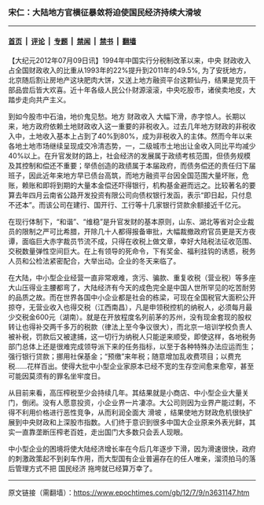 ### 宋仁：大陆地方官横征暴敛将迫使国民经济持续大滑坡

---

#### [首页](../../../..?n3631147) &nbsp;|&nbsp; [评论](../../../../../epoch-comment?n3631147) &nbsp;|&nbsp; [专题](../../../../../epoch-special?n3631147) &nbsp;|&nbsp; [禁闻](../../../../../epoch-news?n3631147) &nbsp;|&nbsp; [禁书](../../../../../books?n3631147) &nbsp;|&nbsp; [翻墙](https://github.com/gfw-breaker/nogfw/blob/master/README.md?n3631147)


<div class="post_content" id="artbody" itemprop="articleBody">
 <!-- article content begin -->
 <p>
  【大纪元2012年07月09日讯】1994年中国实行分税制改革以来，中央
  <ok href="https://www.epochtimes.com/gb/tag/%E8%B4%A2%E6%94%BF%E6%94%B6%E5%85%A5.html">
   财政收入
  </ok>
  占全国财政收入的比重从1993年的22%提升到2011年的49.5%, 为了安抚地方，北京随后割让房地产这块肥肉大饼，又送上地方融资平台这颗仙丹，结果是党员干部品尝后皆大欢喜。近十年各级人民公仆财源滚滚，中央吃股市，诸侯卖地皮，大踏步走向共产主义。
 </p>
 <p>
  到如今股市中石油，地价鬼见愁。地方
  <ok href="https://www.epochtimes.com/gb/tag/%E8%B4%A2%E6%94%BF%E6%94%B6%E5%85%A5.html">
   财政收入
  </ok>
  大幅下滑，赤字惊人。长期以来，地方政府依赖土地财政收入这一重要的非税收入。过去几年地方财政的非税收入中，土地收入基本上占到了40%到80%，成为非税收入的主体。然而今年以来各地土地市场继续呈现成交冷清态势，一，二级城市土地出让金收入同比平均减少40%以上。在升官发财的路上，社会经济的发展属于政绩考核范围，但债务规模及其控制和偿还不重要；举债创造的政绩属于本届政府，而债务偿还的责任归下届班子，因此近年来地方早已债台高筑，而地方融资平台因全国范围大量坏账，危账，赖账和即将到期的大量本金偿还吓得银行，机构基金避而远之。比较著名的要算去年四月云南省公路开发投资有限公司向债权银行发函，表示“即日起，只付息不还本”。而该公司在建行、国开行、工行等十几家银行贷款余额接近千亿元。
 </p>
 <p>
  在现行体制下，“和谐”、“维稳”是升官发财的基本原则，山东、湖北等省对企业裁员的限制之严可比希腊，开除几十人都得报备审批，大幅裁撤政府官员更是天方夜谭，面临巨大赤字裁员节流不成，只得在收税上做文章，幸好大陆税法征收范围、交税数量弹性空间巨大。在上有领导的死命令，下有奖金、福利挂钩的诱惑，税务人员和公检法紧密配合，大举出动。企业的冬天来临了。
 </p>
 <p>
  在大陆，中小型企业经营一直非常艰难，贪污、骗款、重复收税（营业税）等多座大山压得业主腰都弯了，大陆经济有今天的成色完全是中国人世所罕见的吃苦耐劳的品质之故。而在世界各国中小企业都是社会的栋梁，可现在全国税官大面积公开掠夺，无营业收入也得交税（江西南昌），凡是申领税控机的纳税人，必须每月最少交税金600元（湖南）。就是在开放程度名列前茅的苏州，没有现金套现的股权转让也得补交两千多万的税款（律法上至今争议很大），而北京一培训学校负责人被补税，罚款后又被逮捕，这一切行为纳税人只能逆来顺受，即使这样，各地税务部门总体上还是很难完成领导派下来的任务指标，以至于各种特殊办法应运而生；强行银行贷款；挪用社保基金；“预缴”来年税；随意增加乱收费项目；以费充税……花样百出。使得大批中小型企业家原本已经不宽的生存空间愈来愈窄，甚至可能因莫须有的罪名坐牢度日。
 </p>
 <p>
  从目前来看，高压榨税至少会持续几年。其结果就是小商店、中小型企业大量关门，倒闭。没有人愿意投资，小企业界一片凄凉。大公司则因为业界产能过剩，不得不利用价格进行恶性竞争，从而利润全面大
  <ok href="https://www.epochtimes.com/gb/tag/%E6%BB%91%E5%9D%A1.html">
   滑坡
  </ok>
  ，结果使地方财政危机很快扩展到中央财政和上深股市指数。人们终于意识到很多中国大企业原来外表光鲜，其实一直靠垄断压榨老百姓，走出国门大多数只会丢人现眼。
 </p>
 <p>
  中小型企业的困境将使大陆经济增长率在今后几年逐步下滑，因为滑速很快，政府的刺激政策起不到刹车作用，而大型国有企业普遍存在的任人唯亲，溜须拍马的落后管理方式不把
  <ok href="https://www.epochtimes.com/gb/tag/%E5%9B%BD%E6%B0%91%E7%BB%8F%E6%B5%8E.html">
   国民经济
  </ok>
  拖垮就已经算万幸了。
 </p>
 <!-- article content end -->
 <div id="below_article_ad">
 </div>
</div>


---

原文链接（需翻墙）：https://www.epochtimes.com/gb/12/7/9/n3631147.htm